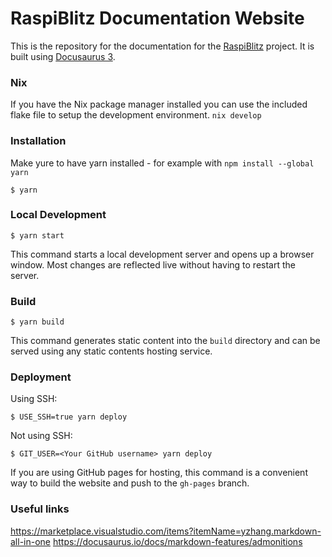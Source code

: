 # RaspiBlitz Documentation Website

This is the repository for the documentation for the [RaspiBlitz](https://github.com/raspiblitz/raspiblitz) project. It is built using [Docusaurus 3](https://docusaurus.io/).

### Nix

If you have the Nix package manager installed you can use the included flake file to setup the development environment.
`nix develop`

### Installation

Make yure to have yarn installed - for example with `npm install --global yarn`

```
$ yarn
```

### Local Development

```
$ yarn start
```

This command starts a local development server and opens up a browser window. Most changes are reflected live without having to restart the server.

### Build

```
$ yarn build
```

This command generates static content into the `build` directory and can be served using any static contents hosting service.

### Deployment

Using SSH:

```
$ USE_SSH=true yarn deploy
```

Not using SSH:

```
$ GIT_USER=<Your GitHub username> yarn deploy
```

If you are using GitHub pages for hosting, this command is a convenient way to build the website and push to the `gh-pages` branch.

### Useful links

https://marketplace.visualstudio.com/items?itemName=yzhang.markdown-all-in-one
https://docusaurus.io/docs/markdown-features/admonitions
